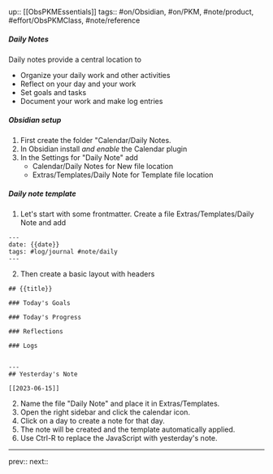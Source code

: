 up:: [[ObsPKMEssentials]]
tags:: #on/Obsidian, #on/PKM, #note/product, #effort/ObsPKMClass, #note/reference

##### Daily Notes

Daily notes provide a central location to

- Organize your daily work and other activities
- Reflect on your day and your work 
- Set goals and tasks
- Document your work and make log entries 

##### Obsidian setup

1. First create the folder "Calendar/Daily Notes.
2. In Obsidian install _and enable_ the Calendar plugin
3. In the Settings for "Daily Note" add
 	- Calendar/Daily Notes for New file location
 	- Extras/Templates/Daily Note for Template file location


##### Daily note template

1. Let's start with some frontmatter. Create a file Extras/Templates/Daily Note and add
```
---
date: {{date}}
tags: #log/journal #note/daily 
---
```

2. Then create a basic layout with headers
```
## {{title}}

### Today's Goals

### Today's Progress

### Reflections

### Logs


---
## Yesterday's Note

[[2023-06-15]]

```

2. Name the file "Daily Note" and place it in Extras/Templates.
3. Open the right sidebar and click the calendar icon.
4. Click on a day to create a note for that day.
5. The note will be created and the template automatically applied.
6. Use Ctrl-R to replace the JavaScript with yesterday's note.

---
prev:: 
next:: 